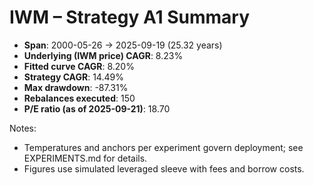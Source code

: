 # IWM – Strategy A1 Summary

- **Span**: 2000-05-26 → 2025-09-19 (25.32 years)
- **Underlying (IWM price) CAGR**: 8.23%
- **Fitted curve CAGR**: 8.20%
- **Strategy CAGR**: 14.49%
- **Max drawdown**: -87.31%
- **Rebalances executed**: 150
- **P/E ratio (as of 2025-09-21)**: 18.70

Notes:

- Temperatures and anchors per experiment govern deployment; see EXPERIMENTS.md for details.
- Figures use simulated leveraged sleeve with fees and borrow costs.

